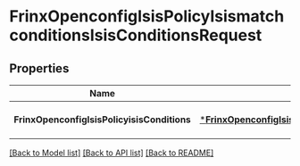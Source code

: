 # FrinxOpenconfigIsisPolicyIsismatchconditionsIsisConditionsRequest

## Properties
Name | Type | Description | Notes
------------ | ------------- | ------------- | -------------
**FrinxOpenconfigIsisPolicyisisConditions** | [***FrinxOpenconfigIsisPolicyIsismatchconditionsIsisConditions**](frinx.openconfig.isis.policy.isismatchconditions.IsisConditions.md) |  | [optional] [default to null]

[[Back to Model list]](../README.md#documentation-for-models) [[Back to API list]](../README.md#documentation-for-api-endpoints) [[Back to README]](../README.md)


